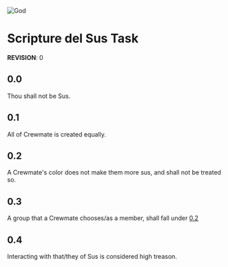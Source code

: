 ![God](https://i1.sndcdn.com/artworks-Hv2LahjmfqepkBVz-iQkF5w-t500x500.jpg)

# Scripture del Sus Task
**REVISION**: 0

## 0.0
Thou shall not be Sus.

## 0.1
All of Crewmate is created equally.

## 0.2
A Crewmate's color does not make them more sus, and shall not be treated so.

## 0.3
A group that a Crewmate chooses/as a member, shall fall under [0.2](#02)

## 0.4
Interacting with that/they of Sus is considered high treason.
